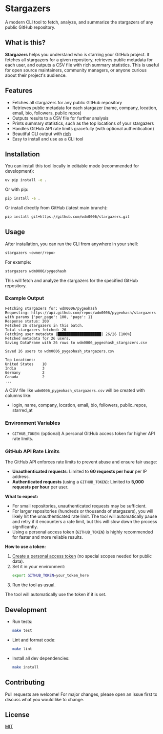 # Stargazers

A modern CLI tool to fetch, analyze, and summarize the stargazers of any public GitHub repository.

## What is this?

**Stargazers** helps you understand who is starring your GitHub project. It fetches all stargazers for a given repository, retrieves public metadata for each user, and outputs a CSV file with rich summary statistics. This is useful for open source maintainers, community managers, or anyone curious about their project's audience.

## Features
- Fetches all stargazers for any public GitHub repository
- Retrieves public metadata for each stargazer (name, company, location, email, bio, followers, public repos)
- Outputs results to a CSV file for further analysis
- Prints summary statistics, such as the top locations of your stargazers
- Handles GitHub API rate limits gracefully (with optional authentication)
- Beautiful CLI output with [rich](https://github.com/Textualize/rich)
- Easy to install and use as a CLI tool

## Installation

You can install this tool locally in editable mode (recommended for development):

```sh
uv pip install -e .
```

Or with pip:

```sh
pip install -e .
```

Or install directly from GitHub (latest main branch):

```sh
pip install git+https://github.com/wdm0006/stargazers.git
```

## Usage

After installation, you can run the CLI from anywhere in your shell:

```sh
stargazers <owner/repo>
```

For example:

```sh
stargazers wdm0006/pygeohash
```

This will fetch and analyze the stargazers for the specified GitHub repository.

### Example Output

```
Fetching stargazers for: wdm0006/pygeohash
Requesting: https://api.github.com/repos/wdm0006/pygeohash/stargazers with params {'per_page': 100, 'page': 1}
Response status: 200
Fetched 26 stargazers in this batch.
Total stargazers fetched: 26
Fetching user metadata |████████████████████| 26/26 [100%]
Fetched metadata for 26 users.
Saving DataFrame with 26 rows to wdm0006_pygeohash_stargazers.csv

Saved 26 users to wdm0006_pygeohash_stargazers.csv

Top Locations:
United States    10
India            3
Germany          2
Canada           2
...
```

A CSV file like `wdm0006_pygeohash_stargazers.csv` will be created with columns like:
- login, name, company, location, email, bio, followers, public_repos, starred_at

### Environment Variables
- `GITHUB_TOKEN`: (optional) A personal GitHub access token for higher API rate limits.

### GitHub API Rate Limits

The GitHub API enforces rate limits to prevent abuse and ensure fair usage:

- **Unauthenticated requests**: Limited to **60 requests per hour** per IP address.
- **Authenticated requests** (using a `GITHUB_TOKEN`): Limited to **5,000 requests per hour** per user.

**What to expect:**
- For small repositories, unauthenticated requests may be sufficient.
- For larger repositories (hundreds or thousands of stargazers), you will likely hit the unauthenticated rate limit. The tool will automatically pause and retry if it encounters a rate limit, but this will slow down the process significantly.
- Using a personal access token (`GITHUB_TOKEN`) is highly recommended for faster and more reliable results.

**How to use a token:**
1. [Create a personal access token](https://github.com/settings/tokens) (no special scopes needed for public data).
2. Set it in your environment:
   ```sh
   export GITHUB_TOKEN=your_token_here
   ```
3. Run the tool as usual.

The tool will automatically use the token if it is set.

## Development

- Run tests:
  ```sh
  make test
  ```
- Lint and format code:
  ```sh
  make lint
  ```
- Install all dev dependencies:
  ```sh
  make install
  ```

## Contributing
Pull requests are welcome! For major changes, please open an issue first to discuss what you would like to change.

## License
[MIT](LICENSE)